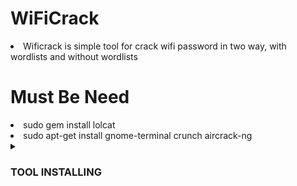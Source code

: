 # WiFiCrack

<li>Wificrack is simple tool for crack wifi password in two way, with wordlists and without wordlists</li>

# Must Be Need
<li>sudo gem install lolcat</li>
<li>sudo apt-get install gnome-terminal crunch aircrack-ng</li>

<details id="missing-code-coverage">
  <summary><h3>TOOL INSTALLING</h3></summary>
<li>git clone https://github.com/RS-YAAD/WiFiCrack</li>
<li>cd WiFiCrack</li>
<li>bash WiFiCrack.sh</li>
</details>
